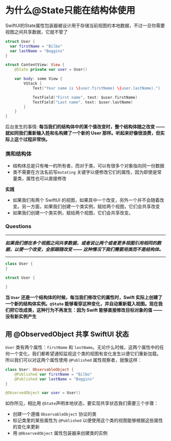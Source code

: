 # 为什么@State只能在结构体使用

SwiftUI的State属性包装器被设计用于存储当前视图的本地数据，不过一旦你需要视图之间共享数据，它就不管了

```swift
struct User {
  var firstName = "Bilbo"
  var lastName = "Baggins"
}
```

```swift
struct ContentView: View {
    @State private var user = User()

    var body: some View {
        VStack {
            Text("Your name is \(user.firstName) \(user.lastName).")

            TextField("First name", text: $user.firstName)
            TextField("Last name", text: $user.lastName)
        }
    }
}
```

后台发生的事情: __每当我们的结构体中的某个值改变时，整个结构体随之改变 —— 就如同我们重新输入姓和名构建了一个新的 User 那样。听起来好像很浪费，但实际上这个过程非常快。__

### 类和结构体

* 结构体总是只有唯一的所有者，而对于类，可以有很多个对象指向同一份数据
* 类不需要在方法名前写`mutating` 关键字以便修改它们的属性，因为即使是常量类，属性也可以直接修改

**实践**

* 如果我们有两个 SwiftUI 的视图，如果其中一个改变，另外一个并不会随着改变。另一方面，如果我们创建一个类实例，赋给两个视图，它们会共享改变
* 如果我们创建一个类实例，赋给两个视图，它们会共享改变。



### Questions

***

***如果我们想在多个视图之间共享数据，或者说让两个或者更多视图引用相同的数据，以便一个改变，全部跟随改变 —— 这种情况下我们需要用类而不是结构体。***

***

```swift
class User {
}
```

```swift
struct User {
  
}
```



__当 `User` 还是一个结构体的时候，每当我们修改它的属性时，Swift 实际上创建了一个新的结构体实例。`@State` 能够看穿这种变化，并自动重新载入视图。现在我们把它改成类，这种行为不再发生：因为 Swift 能够直接修改目标对象的值 —— 没有新实例产生__

## 用 @ObservedObject 共享 SwiftUI 状态

`User` 类有两个属性：`firstName` 和 `lastName`。无论什么时候，这两个属性中的任何一个变化，我们都希望通知监视这个类的视图有变化发生以便它们重新加载。 所以我们可以对这两个属性使用 `@Published` 属性观察者，就像这样：

```swift
class User: ObservableObject {
    @Published var firstName = "Bilbo"
    @Published var lastName = "Baggins"
}

@ObservedObject var user = User()
```



如你所见，相比用 `@State`声明本地状态，要实现共享状态我们需要三个步骤：

- 创建一个遵循 `ObservableObject` 协议的类
- 标记类里的某些属性为 `@Published` 以便使用这个类的视图能够根据这些属性的变化来更新
- 用 `@ObservedObject` 属性包装器来创建类的实例